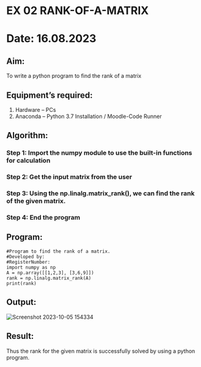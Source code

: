 # EX 02 RANK-OF-A-MATRIX
# Date: 16.08.2023
## Aim:
To write a python program to find the rank of a matrix
## Equipment’s required:
1. 	Hardware – PCs
2. 	Anaconda – Python 3.7 Installation / Moodle-Code Runner
## Algorithm:
### Step 1: Import the numpy module to use the built-in functions for calculation
### Step 2: Get the input matrix from the user
### Step 3: Using the np.linalg.matrix_rank(), we can find the rank of the given matrix.
### Step 4: End the program
## Program:
```
#Program to find the rank of a matrix.
#Developed by: 
#RegisterNumber:
import numpy as np
A = np.array([[1,2,3], [3,6,9]])
rank = np.linalg.matrix_rank(A)
print(rank)
```
## Output:
![Screenshot 2023-10-05 154334](https://github.com/Darkwebnew/RANK-OF-A-MATRIX/assets/143114486/b1fbdd74-b668-4f81-a95d-207b077f116c)
## Result:
Thus the rank for the given matrix is successfully solved by  using a python program.

